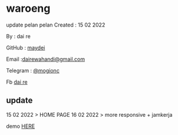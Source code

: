 # waroeng
update pelan pelan
Created : 15 02 2022

By : dai re

GitHub : [maydei](https://github.com/maidey)

Email :[dairewahandi@gmail.com](mailto:dairewahandi@gmail.com)

Telegram : [@mogionc](https://t.me/mogionc)

Fb [dai re](https://fb.com/deiterada)


## update 

15 02 2022 > HOME PAGE
16 02 2022 > more responsive + jamkerja


demo [HERE](https://maidey.github.io/waroeng/)
